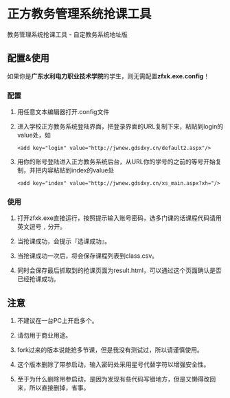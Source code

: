 # 正方教务管理系统抢课工具 #

教务管理系统抢课工具 - 自定教务系统地址版

## 配置&使用 ##

如果你是**广东水利电力职业技术学院**的学生，则无需配置**zfxk.exe.config**！

### 配置 ###

1. 用任意文本编辑器打开.config文件

2. 进入学校正方教务系统登陆界面，把登录界面的URL复制下来，粘贴到login的value处，如

   ```
   <add key="login" value="http://jwnew.gdsdxy.cn/default2.aspx"/>
   ```

3. 用你的账号登陆进入正方教务系统后台，从URL你的学号的之前的等号开始复制，并把内容粘贴到index的value处

   ```
   <add key="index" value="http://jwnew.gdsdxy.cn/xs_main.aspx?xh="/>
   ```

### 使用 ###

1. 打开zfxk.exe直接运行，按照提示输入账号密码，选多门课的话课程代码请用英文逗号 `,` 分开。

2. 当抢课成功，会提示『选课成功』。 
  
3. 当抢课成功一次后，将会保存课程列表到class.csv。

4. 同时会保存最后抓取到的抢课页面为result.html，可以通过这个页面确认是否已经抢课成功。

## 注意 ##

1. 不建议在一台PC上开启多个。

2. 请勿用于商业用途。

3. fork过来的版本说能抢多节课，但是我没有测试过，所以请谨慎使用。

4. 这个版本删除了带参启动，输入密码处采用星号代替字符以增强安全性。

5. 至于为什么删除带参启动，是因为发现有些代码写错地方，但是又懒得改回来，所以直接删掉，省事。